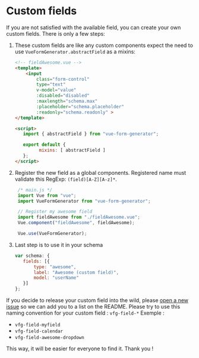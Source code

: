# Custom fields

If you are not satisfied with the available field, you can create your own custom fields.
There is only a few steps:

1. These custom fields are like any custom components expect the need to use `VueFormGenerator.abstractField` as a mixins:

   ```html
   <!-- fieldAwesome.vue -->
   <template>
       <input
           class="form-control"
           type="text"
           v-model="value"
           :disabled="disabled"
           :maxlength="schema.max"
           :placeholder="schema.placeholder"
           :readonly="schema.readonly" >
   </template>

   <script>
      import { abstractField } from "vue-form-generator";

      export default {
            mixins: [ abstractField ]
      };
   </script>
   ```

2. Register the new field as a global components. Registered name must validate this RegExp: `(field)[A-Z][A-z]*`.

   ```js
    /* main.js */
    import Vue from "vue";
    import VueFormGenerator from "vue-form-generator";

    // Register my awesome field
    import fieldAwesome from "./fieldAwesome.vue";
    Vue.component("fieldAwesome", fieldAwesome);

    Vue.use(VueFormGenerator);
   ```

3. Last step is to use it in your schema

   ```js
   var schema: {
      fields: [{
          type: "awesome",
          label: "Awesome (custom field)",
          model: "userName"
      }]
   };
   ```

If you decide to release your custom field into the wild, please [open a new issue](https://github.com/vue-generators/vue-form-generator/issues) so we can add you to a list on the README.
Please try to use this naming convention for your custom field : `vfg-field-*`
Exemple :

* `vfg-field-myfield`
* `vfg-field-calendar`
* `vfg-field-awesome-dropdown`

This way, it will be easier for everyone to find it. Thank you !

